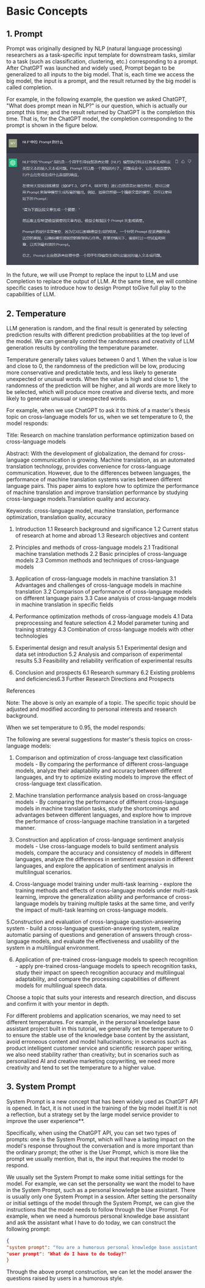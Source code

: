# Basic Concepts

## 1. Prompt

Prompt was originally designed by NLP (natural language processing) researchers as a task-specific input template for downstream tasks, similar to a task (such as classification, clustering, etc.) corresponding to a prompt. After ChatGPT was launched and widely used, Prompt began to be generalized to all inputs to the big model. That is, each time we access the big model, the input is a prompt, and the result returned by the big model is called completion.

For example, in the following example, the question we asked ChatGPT, "What does prompt mean in NLP?" is our question, which is actually our prompt this time; and the result returned by ChatGPT is the completion this time. That is, for the ChatGPT model, the completion corresponding to the prompt is shown in the figure below.

![ChatGPT Prompt Examples](../figures/C2-1-prompt_example.png)

In the future, we will use Prompt to replace the input to LLM and use Completion to replace the output of LLM. At the same time, we will combine specific cases to introduce how to design Prompt toGive full play to the capabilities of LLM.

## 2. Temperature

LLM generation is random, and the final result is generated by selecting prediction results with different prediction probabilities at the top level of the model. We can generally control the randomness and creativity of LLM generation results by controlling the temperature parameter.

Temperature generally takes values ​​between 0 and 1. When the value is low and close to 0, the randomness of the prediction will be low, producing more conservative and predictable texts, and less likely to generate unexpected or unusual words. When the value is high and close to 1, the randomness of the prediction will be higher, and all words are more likely to be selected, which will produce more creative and diverse texts, and more likely to generate unusual or unexpected words.

For example, when we use ChatGPT to ask it to think of a master's thesis topic on cross-language models for us, when we set temperature to 0, the model responds:

Title: Research on machine translation performance optimization based on cross-language models

Abstract: With the development of globalization, the demand for cross-language communication is growing. Machine translation, as an automated translation technology, provides convenience for cross-language communication. However, due to the differences between languages, the performance of machine translation systems varies between different language pairs. This paper aims to explore how to optimize the performance of machine translation and improve translation performance by studying cross-language models.Translation quality and accuracy.

Keywords: cross-language model, machine translation, performance optimization, translation quality, accuracy

1. Introduction
1.1 Research background and significance
1.2 Current status of research at home and abroad
1.3 Research objectives and content

2. Principles and methods of cross-language models
2.1 Traditional machine translation methods
2.2 Basic principles of cross-language models
2.3 Common methods and techniques of cross-language models

3. Application of cross-language models in machine translation
3.1 Advantages and challenges of cross-language models in machine translation
3.2 Comparison of performance of cross-language models on different language pairs
3.3 Case analysis of cross-language models in machine translation in specific fields

4. Performance optimization methods of cross-language models
4.1 Data preprocessing and feature selection
4.2 Model parameter tuning and training strategy
4.3 Combination of cross-language models with other technologies

5. Experimental design and result analysis
5.1 Experimental design and data set introduction
5.2 Analysis and comparison of experimental results
5.3 Feasibility and reliability verification of experimental results

6. Conclusion and prospects
6.1 Research summary
6.2 Existing problems and deficiencies6.3 Further Research Directions and Prospects

References

Note: The above is only an example of a topic. The specific topic should be adjusted and modified according to personal interests and research background.

When we set temperature to 0.95, the model responds:

The following are several suggestions for master's thesis topics on cross-language models:

1. Comparison and optimization of cross-language text classification models - By comparing the performance of different cross-language models, analyze their adaptability and accuracy between different languages, and try to optimize existing models to improve the effect of cross-language text classification.

2. Machine translation performance analysis based on cross-language models - By comparing the performance of different cross-language models in machine translation tasks, study the shortcomings and advantages between different languages, and explore how to improve the performance of cross-language machine translation in a targeted manner.

3. Construction and application of cross-language sentiment analysis models - Use cross-language models to build sentiment analysis models, compare the accuracy and consistency of models in different languages, analyze the differences in sentiment expression in different languages, and explore the application of sentiment analysis in multilingual scenarios.

4. Cross-language model training under multi-task learning - explore the training methods and effects of cross-language models under multi-task learning, improve the generalization ability and performance of cross-language models by training multiple tasks at the same time, and verify the impact of multi-task learning on cross-language models.

5.Construction and evaluation of cross-language question-answering system - build a cross-language question-answering system, realize automatic parsing of questions and generation of answers through cross-language models, and evaluate the effectiveness and usability of the system in a multilingual environment.

6. Application of pre-trained cross-language models to speech recognition - apply pre-trained cross-language models to speech recognition tasks, study their impact on speech recognition accuracy and multilingual adaptability, and compare the processing capabilities of different models for multilingual speech data.

Choose a topic that suits your interests and research direction, and discuss and confirm it with your mentor in depth.

For different problems and application scenarios, we may need to set different temperatures. For example, in the personal knowledge base assistant project built in this tutorial, we generally set the temperature to 0 to ensure the stable use of the knowledge base content by the assistant, avoid erroneous content and model hallucinations; in scenarios such as product intelligent customer service and scientific research paper writing, we also need stability rather than creativity; but in scenarios such as personalized AI and creative marketing copywriting, we need more creativity and tend to set the temperature to a higher value.

## 3. System Prompt

System Prompt is a new concept that has been widely used as ChatGPT API is opened. In fact, it is not used in the training of the big model itself.It is not a reflection, but a strategy set by the large model service provider to improve the user experience**.

Specifically, when using the ChatGPT API, you can set two types of prompts: one is the System Prompt, which will have a lasting impact on the model's response throughout the conversation and is more important than the ordinary prompt; the other is the User Prompt, which is more like the prompt we usually mention, that is, the input that requires the model to respond.

We usually set the System Prompt to make some initial settings for the model. For example, we can set the personality we want the model to have in the System Prompt, such as a personal knowledge base assistant. There is usually only one System Prompt in a session. After setting the personality or initial settings of the model through the System Prompt, we can give the instructions that the model needs to follow through the User Prompt. For example, when we need a humorous personal knowledge base assistant and ask the assistant what I have to do today, we can construct the following prompt:

```json
{
"system prompt": "You are a humorous personal knowledge base assistant who can answer users' questions based on the given knowledge base content.", your answer style should be humorous",
"user prompt": "What do I have to do today?"
}
```

Through the above prompt construction, we can let the model answer the questions raised by users in a humorous style.